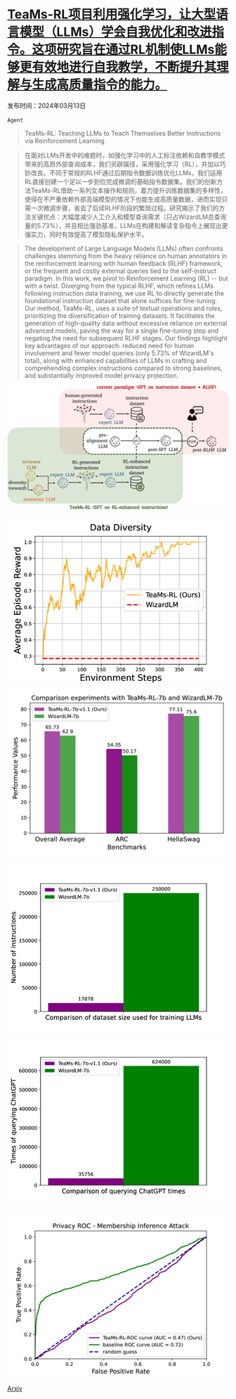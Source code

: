 # [TeaMs-RL项目利用强化学习，让大型语言模型（LLMs）学会自我优化和改进指令。这项研究旨在通过RL机制使LLMs能够更有效地进行自我教学，不断提升其理解与生成高质量指令的能力。](https://arxiv.org/abs/2403.08694)

发布时间：2024年03月13日

`Agent` `` ``

> TeaMs-RL: Teaching LLMs to Teach Themselves Better Instructions via Reinforcement Learning

> 在面对LLMs开发中的难题时，如强化学习中的人工标注依赖和自教学模式带来的高昂外部查询成本，我们另辟蹊径，采用强化学习（RL），并加以巧妙改良。不同于常规的RLHF通过后期指令数据训练优化LLMs，我们运用RL直接创建一个足以一步到位完成微调的基础指令数据集。我们的创新方法TeaMs-RL借助一系列文本操作和规则，着力提升训练数据集的多样性，使得在不严重依赖外部高端模型的情况下也能生成高质量数据，进而实现只需一次微调步骤，省去了后续RLHF阶段的繁琐过程。研究揭示了我们的方法关键优点：大幅度减少人工介入和模型查询需求（只占WizardLM总查询量的$5.73\%$），并且相比强劲基准，LLMs在构建和解读复杂指令上展现出更强实力，同时有效提高了模型隐私保护水平。

> The development of Large Language Models (LLMs) often confronts challenges stemming from the heavy reliance on human annotators in the reinforcement learning with human feedback (RLHF) framework, or the frequent and costly external queries tied to the self-instruct paradigm. In this work, we pivot to Reinforcement Learning (RL) -- but with a twist. Diverging from the typical RLHF, which refines LLMs following instruction data training, we use RL to directly generate the foundational instruction dataset that alone suffices for fine-tuning. Our method, TeaMs-RL, uses a suite of textual operations and rules, prioritizing the diversification of training datasets. It facilitates the generation of high-quality data without excessive reliance on external advanced models, paving the way for a single fine-tuning step and negating the need for subsequent RLHF stages. Our findings highlight key advantages of our approach: reduced need for human involvement and fewer model queries (only $5.73\%$ of WizardLM's total), along with enhanced capabilities of LLMs in crafting and comprehending complex instructions compared to strong baselines, and substantially improved model privacy protection.

![TeaMs-RL项目利用强化学习，让大型语言模型（LLMs）学会自我优化和改进指令。这项研究旨在通过RL机制使LLMs能够更有效地进行自我教学，不断提升其理解与生成高质量指令的能力。](../../../paper_images/2403.08694/x1.png)

![TeaMs-RL项目利用强化学习，让大型语言模型（LLMs）学会自我优化和改进指令。这项研究旨在通过RL机制使LLMs能够更有效地进行自我教学，不断提升其理解与生成高质量指令的能力。](../../../paper_images/2403.08694/x2.png)

![TeaMs-RL项目利用强化学习，让大型语言模型（LLMs）学会自我优化和改进指令。这项研究旨在通过RL机制使LLMs能够更有效地进行自我教学，不断提升其理解与生成高质量指令的能力。](../../../paper_images/2403.08694/x3.png)

![TeaMs-RL项目利用强化学习，让大型语言模型（LLMs）学会自我优化和改进指令。这项研究旨在通过RL机制使LLMs能够更有效地进行自我教学，不断提升其理解与生成高质量指令的能力。](../../../paper_images/2403.08694/x4.png)

![TeaMs-RL项目利用强化学习，让大型语言模型（LLMs）学会自我优化和改进指令。这项研究旨在通过RL机制使LLMs能够更有效地进行自我教学，不断提升其理解与生成高质量指令的能力。](../../../paper_images/2403.08694/x5.png)

![TeaMs-RL项目利用强化学习，让大型语言模型（LLMs）学会自我优化和改进指令。这项研究旨在通过RL机制使LLMs能够更有效地进行自我教学，不断提升其理解与生成高质量指令的能力。](../../../paper_images/2403.08694/x6.png)

[Arxiv](https://arxiv.org/abs/2403.08694)